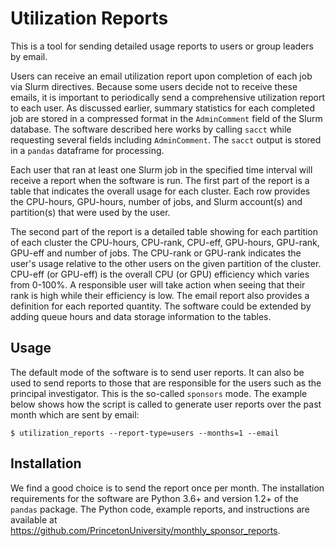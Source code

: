 # Utilization Reports

This is a tool for sending detailed usage reports to users or group leaders by email.

Users can receive an email utilization report upon completion of each job via Slurm directives. Because some users decide not to receive these emails, it is important to periodically send a comprehensive utilization report to each user. As discussed earlier, summary statistics for each completed job are stored in a compressed format in the `AdminComment` field of the Slurm database. The software described here works by calling `sacct` while requesting several fields including `AdminComment`. The `sacct` output is stored in a `pandas` dataframe for processing.

Each user that ran at least one Slurm job in the specified time interval will receive a report when the software is run. The first part of the report is a table that indicates the overall usage for each cluster. Each row provides the CPU-hours, GPU-hours, number of jobs, and Slurm account(s) and partition(s) that were used by the user.

The second part of the report is a detailed table showing for each partition of each cluster the CPU-hours, CPU-rank, CPU-eff, GPU-hours, GPU-rank, GPU-eff and number of jobs. The CPU-rank or GPU-rank indicates the user's usage relative to the other users on the given partition of the cluster. CPU-eff (or GPU-eff) is the overall CPU (or GPU) efficiency which varies from 0-100%. A responsible user will take action when seeing that their rank is high while their efficiency is low. The email report also provides a definition for each reported quantity. The software could be extended by adding queue hours and data storage information to the tables.

## Usage

The default mode of the software is to send user reports. It can also be used to send reports to those that are responsible for the users such as the principal investigator. This is the so-called `sponsors` mode. The example below shows how the script is called to generate user reports over the past month which are sent by email:

```
$ utilization_reports --report-type=users --months=1 --email
```

## Installation

We find a good choice is to send the report once per month. The installation requirements for the software are Python 3.6+ and version 1.2+ of the `pandas` package. The Python code, example reports, and instructions are available at <a href="https://github.com/PrincetonUniversity/monthly_sponsor_reports" target="_blank">https://github.com/PrincetonUniversity/monthly_sponsor_reports</a>.
